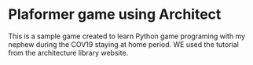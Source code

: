 # Plaformer game using Architect

This is a sample game created to learn Python game programing with my nephew during the COV19 staying at home period.
WE used the tutorial from the architecture library website.

